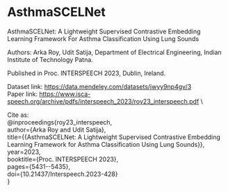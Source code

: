 # AsthmaSCELNet
AsthmaSCELNet: A Lightweight Supervised Contrastive Embedding Learning Framework For Asthma Classification Using Lung Sounds 

Authors: Arka Roy, Udit Satija, Department of Electrical Engineering, Indian Institute of Technology Patna.

Published in Proc. INTERSPEECH 2023, Dublin, Ireland.

Dataset link: https://data.mendeley.com/datasets/jwyy9np4gv/3 \
Paper link: https://www.isca-speech.org/archive/pdfs/interspeech_2023/roy23_interspeech.pdf \

Cite as:\
@inproceedings{roy23_interspeech,\
  author={Arka Roy and Udit Satija},\
  title={{AsthmaSCELNet: A Lightweight Supervised Contrastive Embedding Learning Framework for Asthma Classification Using Lung Sounds}},\
  year=2023,\
  booktitle={Proc. INTERSPEECH 2023},\
  pages={5431--5435},\
  doi={10.21437/Interspeech.2023-428}\
}
